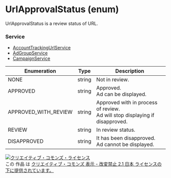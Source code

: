 # UrlApprovalStatus (enum)
UrlApprovalStatus is a review status of URL.

### Service
+ [AccountTrackingUrlService](../services/AccountTrackingUrlService.md)
+ [AdGroupService](../services/AdGroupService.md)
+ [CampaignService](../services/CampaignService.md)

| Enumeration | Type | Description | 
|---|---|---|
| NONE| string| Not in review.|
| APPROVED| string| Approved.<br>Ad can be displayed. |
| APPROVED_WITH_REVIEW| string| Approved with in process of review.<br>Ad will stop displaying if disapproved.|
| REVIEW| string| In review status. |
| DISAPPROVED| string| It has been disapproved.<br>Ad cannot be displayed. |

<a rel="license" href="http://creativecommons.org/licenses/by-nd/2.1/jp/"><img alt="クリエイティブ・コモンズ・ライセンス" style="border-width:0" src="https://i.creativecommons.org/l/by-nd/2.1/jp/88x31.png" /></a><br />この 作品 は <a rel="license" href="http://creativecommons.org/licenses/by-nd/2.1/jp/">クリエイティブ・コモンズ 表示 - 改変禁止 2.1 日本 ライセンスの下に提供されています。</a>
